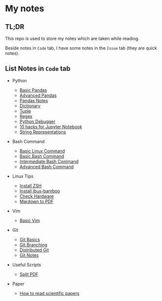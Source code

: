 # My notes

## TL;DR

This repo is used to store my notes which are taken while reading.

Beside notes in `Code` tab, I have some notes in the `Issue` tab (they are quick notes).

## List Notes in `Code` tab

* Python
  * [Basic Pandas](python/basic_pandas.md)
  * [Advanced Pandas](python/advanced_pandas.md)
  * [Pandas Notes](python/pandas_notes.md)
  * [Dictionary](python/dictionary.md)
  * [Tuple](python/tuple.md)
  * [Regex](python/regex.md)
  * [Python Debugger](python/python_debugger.md)
  * [10 hacks for Jupyter Notebook](python/10_hacks_for_jupyter_notebook.md)
  * [String Representations](python/string_representations.md)
  
* Bash Command
  * [Basic Linux Command](bash_command/basic_linux_command.md)
  * [Basic Bash Command](bash_command/basic_bash_command.md)
  * [Intermediate Bash Command](bash_command/intermediate_bash_command.md)  
  * [Advanced Bash Command](bash_command/advanced_bash_command.md)

* Linux Tips
  * [Install ZSH](linux_tips/install_zsh.md)
  * [Install ibus-bamboo](linux_tips/install_ibus-bamboo.md)
  * [Check Hardware](linux_tips/check_hardware.md)
  * [Mardown to PDF](linux_tips/markdown_to_pdf.md)

* Vim
  * [Basic Vim](vim/basic_vim.md)

* Git
  * [Git Basics](git/git_basics.md)
  * [Git Branching](git/git_branching.md)
  * [Distributed Git](git/distributed_git.md)
  * [Git Notes](git/git_notes.md)

* Useful Scripts
  * [Split PDF](useful_scripts/split_pdf.py)

* Paper
  * [How to read scientific papers](paper/how_to_read_scientific_papers.md)
